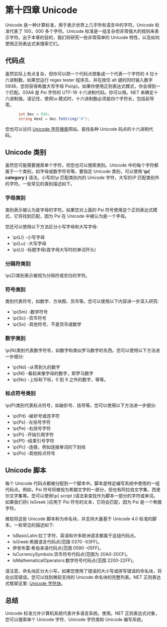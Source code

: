 # 第十四章 Unicode

Unicode 是一种计算标准，用于表示世界上几乎所有语言中的字符。Unicode 标准代表了 100，000 多个字符。Unicode 标准是一组复杂但非常强大的规则来表示字符。出于本章的目的，我们将研究一些非常简单的 Unicode 特性，以及如何使用正则表达式来搜索它们。

## 代码点

虽然实际上有点复杂，但你可以把一个代码点想象成一个代表一个字符的 4 位十六进制数。如果您运行 regex tester 程序员，并在按住 alt 键的同时输入数字 0936，您将获得希腊大写字母 Psi(ψ)。如果你使用正则表达式模式，你会得到一个匹配。03A8 是 Psi 字符的 UTF-16 十六进制代码。你可以用。NET 来确定十六进制值。请记住，使用\u 模式时，十六进制数必须是四个字符长，包括前导零。

```cs
      int Dec = 936;
      string HexC = Dec.ToString("X");

```

您也可以访问 [Unicode 字符搜索](http://unicode-table.com/en/search/)网站，查找各种 Unicode 码点的十六进制代码。

## Unicode 类别

虽然您可能需要搜索单个字符，但您也可以搜索类别。Unicode 中的每个字符都属于一个类别，如字母或数字符号等。要指定 Unicode 类别，可以使用 **\p{ category }** 语法。小写的\p 匹配类别内的 Unicode 字符，大写的\P 匹配类别外的字符。一些常见的类别描述如下。

### 字母类别

类别表示被认为是字母的字符。如果您对上面的 Psi 符号使用这个正则表达式模式，它将找到匹配，因为 Psi 在 Unicode 中被认为是一个字母。

您还可以使用以下方法区分小写字母和大写字母:

*   \p{Ll} -小写字母
*   \p{Lu} -大写字母
*   \p{Lt} -标题字母(首字母大写时的单词开头)

### 分隔符类别

\p{Z}类别表示被视为分隔符或空白的字符。

### 符号类别

类别代表符号，如数学、方块图、货币等。您可以使用以下内容进一步深入研究:

*   \p{Sm} -数学符号
*   \p{Sc} -货币符号
*   \p{So} -其他符号，不是货币或数学

### 数字类别

\p{N}类别代表数字符号，如数字和类似罗马数字的东西。您可以使用以下方法进一步细分:

*   \p{Nd} -从零到九的数字
*   \p{Nl} -看起来像字母的数字，即罗马数字
*   \p{No} -上标和下标，0 到 9 之外的数字，等等。

### 标点符号类别

\p{P}类别代表标点符号，如破折号、括号等。您可以使用以下方法进一步细分:

*   \p{Pd} -破折号或连字符
*   \p{Ps} -左括号字符
*   \p{Pe} -右括号字符
*   \p{Pi} -开始引用字符
*   \p{Pf} -结束引号字符
*   \p{Pc} -连接，例如连接单词的下划线
*   \p{Po} -其他标点符号

## Unicode 脚本

每个 Unicode 代码点都被分配到一个脚本中。脚本是特定编写系统中使用的一组代码点。例如，Psi 符号将被视为希腊文字的一部分，但也有阿拉伯文字集、西里尔文字集等。您可以使用\p{ script }语法来查找作为脚本一部分的字符或单词。如果我们将{ IsGreek }应用于 Psi 符号的文本，它将会匹配，因为 Psi 是一个希腊字符。

微软将这些 Unicode 脚本称为命名块，并支持大量基于 Unicode 4.0 标准的脚本。一些常见的描述如下:

*   IsBasicLatin:拉丁字符、英语和许多欧洲语言都属于这组代码点。
*   IsGreek:希腊语言代码点(范围 0370 -03FF)。
*   伊舍布雷:希伯来语代码点(范围 0590 -05FF)。
*   IsCurrencySymbols:货币符号代码点(范围为 20A0-20CF)。
*   IsMathematicalOperators:数学符号代码点(范围 2200-22FF)。

请注意，命名块区分大小写，如果您使用了错误的大小写或拼写错误的命名块，将会出现错误。您可以找到微软支持的 Unicode 命名块的完整列表。NET 正则表达式框架这里: [Unicode 字符块](http://msdn.microsoft.com/en-us/library/20bw873z(v=vs.110).aspx#CategoryOrBlock)。

## 总结

Unicode 标准允许计算机系统代表许多语言系统。使用。NET 正则表达式对象，您可以搜索单个 Unicode 字符、Unicode 字符类和 Unicode 编写系统。